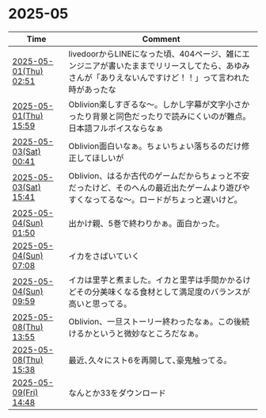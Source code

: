 # 2025-05

| Time | Comment |
| ----- | ------- |
| [2025-05-01(Thu) 02:51](https://bsky.app/profile/tokuhirom.bsky.social/post/3lo3chvhzus2d) | livedoorからLINEになった頃、404ページ、雑にエンジニアが書いたままでリリースしてたら、あゆみさんが「ありえないんですけど！！」って言われた時があったな |
| [2025-05-01(Thu) 15:59](https://bsky.app/profile/tokuhirom.bsky.social/post/3lo4oin4llk23) | Oblivion楽しすぎるな〜。しかし字幕が文字小さかったり背景と同色だったりで読みにくいのが難点。日本語フルボイスならなぁ |
| [2025-05-03(Sat) 00:41](https://bsky.app/profile/tokuhirom.bsky.social/post/3loa44ymz6k2f) | Oblivion面白いなぁ。ちょいちょい落ちるのだけ修正してほしいが |
| [2025-05-03(Sat) 15:41](https://bsky.app/profile/tokuhirom.bsky.social/post/3lobohd6rbc2f) | Oblivion、はるか古代のゲームだからちょっと不安だったけど、そのへんの最近出たゲームより遊びやすくなってるな〜。ロードがちょっと遅いけど。 |
| [2025-05-04(Sun) 01:50](https://bsky.app/profile/tokuhirom.bsky.social/post/3locqhs76cc2f) | 出かけ親、5巻で終わりかぁ。面白かった。 |
| [2025-05-04(Sun) 07:08](https://bsky.app/profile/tokuhirom.bsky.social/post/3lodcamksys2f) | イカをさばいていく |
| [2025-05-04(Sun) 09:59](https://bsky.app/profile/tokuhirom.bsky.social/post/3lodlsehhyc2f) | イカは里芋と煮ました。イカと里芋は手間かかるけどその分美味くなる食材として満足度のバランスが高いと思ってる。 |
| [2025-05-08(Thu) 13:55](https://bsky.app/profile/tokuhirom.bsky.social/post/3loo2upxhhs2l) | Oblivion、一旦ストーリー終わったなぁ。この後続けるかというと微妙なところだなぁ。 |
| [2025-05-08(Thu) 15:38](https://bsky.app/profile/tokuhirom.bsky.social/post/3looam74ku227) | 最近､久々にスト6を再開して､豪鬼触ってる｡ |
| [2025-05-09(Fri) 14:48](https://bsky.app/profile/tokuhirom.bsky.social/post/3loqoc77fps26) | なんとか33をダウンロード |
